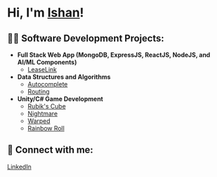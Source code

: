 <h1>Hi, I'm <a href="https://www.linkedin.com/in/ishanmadan1/" target="_blank">Ishan</a>!

<h2>👨‍💻 Software Development Projects:</h2>

- <b>Full Stack Web App (MongoDB, ExpressJS, ReactJS, NodeJS, and AI/ML Components)</b>
  - [LeaseLink](https://github.com/ishan-madan/leaselink/)
- <b>Data Structures and Algorithms</b>
  - [Autocomplete](https://github.com/ishan-madan/autocomplete/)
  - [Routing](https://github.com/ishan-madan/routing/)
- <b>Unity/C# Game Development</b>
  - [Rubik's Cube](https://github.com/ishan-madan/rubikscube/)
  - [Nightmare](https://github.com/ishan-madan/nightmare/)
  - [Warped](https://github.com/ishan-madan/warped/)
  - [Rainbow Roll](https://github.com/ishan-madan/rainbowroll/)

<h2> 🤳 Connect with me:</h2>

<a href="https://linkedin.com/in/ishanmadan1/"> LinkedIn </a>
